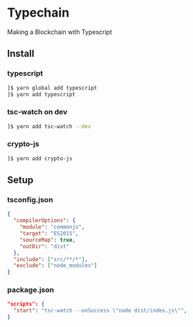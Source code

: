 # Typechain

Making a Blockchain with Typescript

## Install

### typescript

```bash
]$ yarn global add typescript
]$ yarn add typescript
```

### tsc-watch on dev

```bash
]$ yarn add tsc-watch --dev
```

### crypto-js

```bash
]$ yarn add crypto-js
```

## Setup

### tsconfig.json

```json
{
  "compilerOptions": {
    "module": "commonjs",
    "target": "ES2015",
    "sourceMap": true,
    "outDir": "dist"
  },
  "include": ["src/**/*"],
  "exclude": ["node_modules"]
}
```

### package.json

```json
"scripts": {
  "start": "tsc-watch --onSuccess \"node dist/index.js\"",
}
```
